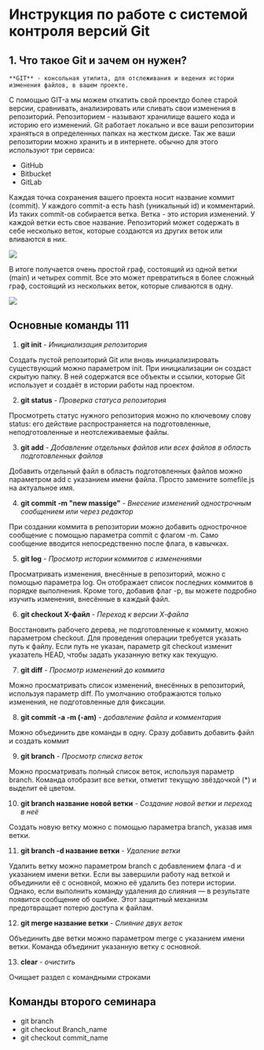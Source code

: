 # Инструкция по работе с системой контроля версий Git

## 1. Что такое Git и зачем он нужен?

    **GIT** - консольная утилита, для отслеживания и ведения истории изменения файлов, в вашем проекте. 
С помощью GIT-а мы можем откатить свой проектдо более старой версии, сравнивать, анализировать или сливать свои изменения в репозиторий.
Репозиторием - называют хранилище вашего кода и историю его изменений. Git работает локально и все ваши репозитории храняться в определенных папках на жестком диске.
Так же ваши репозитории можно хранить и в интернете. обычно для этого используют три сервиса:
* GitHub
* Bitbucket
* GitLab

Каждая точка сохранения вашего проекта носит название коммит (commit). У каждого commit-a есть hash (уникальный id) и комментарий. Из таких commit-ов собирается ветка. Ветка - это история изменений. У каждой ветки есть свое название. Репозиторий может содержать в себе несколько веток, которые создаются из других веток или вливаются в них.

![](111.jpg)

В итоге получается очень простой граф, состоящий из одной ветки (main) и четырех commit. Все это может превратиться в более сложный граф, состоящий из нескольких веток, которые сливаются в одну.

![](222.jpg)

## Основные команды 111

1. **git init** - *Инициализация репозитория*

Создать пустой репозиторий Git или вновь инициализировать существующий можно параметром init. При инициализации он создаст скрытую папку. В ней содержатся все объекты и ссылки, которые Git использует и создаёт в истории работы над проектом.

2. **git status** - *Проверка статуса репозитория*

Просмотреть статус нужного репозитория можно по ключевому слову status: его действие распространяется на подготовленные, неподготовленные и неотслеживаемые файлы.

3. **git add** - *Добавление отдельных файлов или всех файлов в область подготовленных файлов*

Добавить отдельный файл в область подготовленных файлов можно параметром add с указанием имени файла. Просто замените somefile.js на актуальное имя.

4. **git commit -m "new massige"** - *Внесение изменений однострочным сообщением или через редактор*

При создании коммита в репозитории можно добавить однострочное сообщение с помощью параметра commit с флагом -m. Само сообщение вводится непосредственно после флага, в кавычках.

5. **git log** - *Просмотр истории коммитов с изменениями*

Просматривать изменения, внесённые в репозиторий, можно с помощью параметра log. Он отображает список последних коммитов в порядке выполнения. Кроме того, добавив флаг -p, вы можете подробно изучить изменения, внесённые в каждый файл.

6. **git checkout X-файл** - *Переход к версии Х-файла*

Восстановить рабочего дерева, не подготовленные к коммиту, можно параметром checkout. Для проведения операции требуется указать путь к файлу. Если путь не указан, параметр git checkout изменит указатель HEAD, чтобы задать указанную ветку как текущую.

7. **git diff** - *Просмотр изменений до коммита*

Можно просматривать список изменений, внесённых в репозиторий, используя параметр diff. По умолчанию отображаются только изменения, не подготовленные для фиксации.

8. **git commit -a -m (-am)** - *добавление файла и комментария*

Можно объединить две команды в одну. Сразу добавить добавить файл и создать коммит

9. **git branch** - *Просмотр списка веток*

Можно просматривать полный список веток, используя параметр branch. Команда отобразит все ветки, отметит текущую звёздочкой (*) и выделит её цветом.

10. **git branch название новой ветки** - *Создание новой ветки и переход в неё*

Создать новую ветку можно с помощью параметра branch, указав имя ветки.

11. **git branch -d название ветки** - *Удаление ветки*

Удалить ветку можно параметром branch с добавлением флага -d и указанием имени ветки. Если вы завершили работу над веткой и объединили её с основной, можно её удалить без потери истории. Однако, если выполнить команду удаления до слияния — в результате появится сообщение об ошибке. Этот защитный механизм предотвращает потерю доступа к файлам.

12. **git merge название ветки** - *Слияние двух веток*

Объединить две ветки можно параметром merge с указанием имени ветки. Команда объединит указанную ветку с основной.

13. **clear** - *очистить*

Очищает раздел с командными строками

## Команды второго семинара

* git branch
* git checkout Branch_name
* git checkout commit_name







